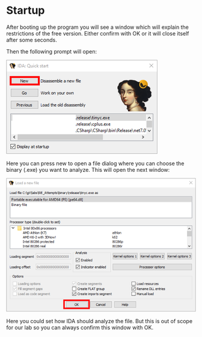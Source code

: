 # Startup
After booting up the program you will see a window which will explain the restrictions of the free version. Either confirm with OK or it will close itself after some seconds.

Then the following prompt will open:

![](../images/quick_start.png)

Here you can press new to open a file dialog where you can choose the binary (.exe) you want to analyze. This will open the next window:

![](../images/load_a_new_file.png)

Here you could set how IDA should analyze the file. But this is out of scope for our lab so you can always confirm this window with OK.